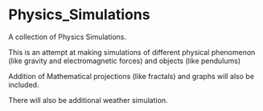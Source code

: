 # Physics_Simulations
A collection of Physics Simulations.

This is an attempt at making simulations of different physical phenomenon (like gravity and electromagnetic forces) and objects (like pendulums)

Addition of Mathematical projections (like fractals) and graphs will also be included.

There will also be additional weather simulation.
